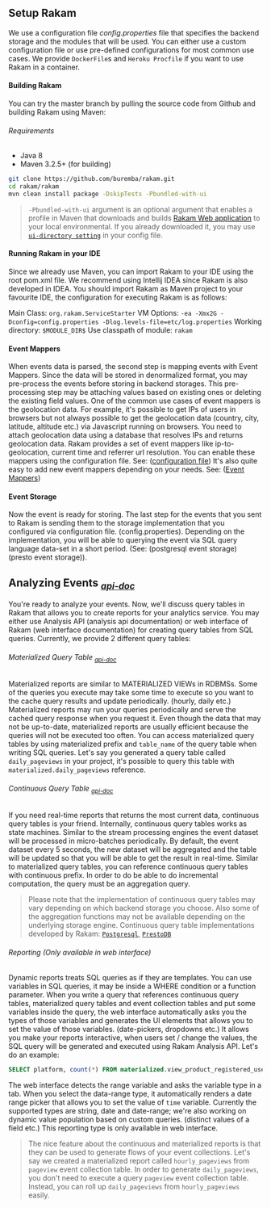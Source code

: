 ## Setup Rakam
We use a configuration file *config.properties* file that specifies the backend storage and the modules that will be used. You can either use a custom configuration file or use pre-defined configurations for most common use cases. We provide `DockerFile`s and `Heroku Procfile` if you want to use Rakam in a container.

#### Building Rakam
You can try the master branch by pulling the source code from Github and building Rakam using Maven:

###### Requirements
- Java 8
- Maven 3.2.5+ (for building)

```sh
git clone https://github.com/buremba/rakam.git
cd rakam/rakam
mvn clean install package -DskipTests -Pbundled-with-ui
```
> `-Pbundled-with-ui` argument is an optional argument that enables a profile in Maven that downloads and builds [Rakam Web application](//github.com/buremba/rakam-ui) to your local environmental. If you already downloaded it, you may use [`ui-directory setting`](//getrakam.com/config#org.rakam.ui.RakamUIModule) in your config file.

#### Running Rakam in your IDE
Since we already use Maven, you can import Rakam to your IDE using the root pom.xml file. We recommend using Intellij IDEA since Rakam is also developed in IDEA. You should import Rakam as Maven project to your favourite IDE, the configuration for executing Rakam is as follows:

Main Class: `org.rakam.ServiceStarter`
VM Options: `-ea -Xmx2G -Dconfig=config.properties -Dlog.levels-file=etc/log.properties`
Working directory: `$MODULE_DIR$`
Use classpath of module: `rakam`

#### Event Mappers
When events data is parsed, the second step is mapping events with Event Mappers. Since the data will be stored in denormalized format, you may pre-process the events before storing in backend storages. This pre-processing step may be attaching values based on existing ones or deleting the existing field values.
One of the common use cases of event mappers is the geolocation data. For example, it's possible to get IPs of users in browsers but not always possible to get the geolocation data (country, city, latitude, altitude etc.) via Javascript running on browsers. You need to attach geolocation data using a database that resolves IPs and returns geolocation data.
Rakam provides a set of event mappers like ip-to-geolocation, current time and referrer url resolution. You can enable these mappers using the configuration file. See: ([configuration file]()) It's also quite easy to add new event mappers depending on your needs. See: ([Event Mappers]())

#### Event Storage
Now the event is ready for storing. The last step for the events that you sent to Rakam is sending them to the storage implementation that you configured via configuration file. (config.properties). Depending on the implementation, you will be able to querying the event via SQL query language data-set in a short period. (See: (postgresql event storage) (presto event storage)).

## Analyzing Events <sub>*[api-doc](//getrakam.com/api?tags=event,query)*</sub>
You're ready to analyze your events. Now, we'll discuss query tables in Rakam that allows you to create reports for your analytics service. You may either use Analysis API (analysis api documentation) or web interface of Rakam (web interface documentation) for creating query tables from SQL queries. Currently, we provide 2 different query tables:

###### Materialized Query Table <sub>*[api-doc](//getrakam.com/api?tags=materialized-table)*</sub>
Materialized reports are similar to MATERIALIZED VIEWs in RDBMSs. Some of the queries you execute may take some time to execute so you want to the cache query results and update periodically. (hourly, daily etc.) Materialized reports may run your queries periodically and serve the cached query response when you request it. Even though the data that may not be up-to-date, materialized reports are usually efficient because the queries will not be executed too often. You can access materialized query tables by using materialized prefix and `table_name` of the query table when writing SQL queries. Let's say you generated a query table called `daily_pageviews` in your project, it's possible to query this table with `materialized.daily_pageviews` reference.

###### Continuous Query Table <sub>*[api-doc](//getrakam.com/api?tags=continuous-query)*</sub>
If you need real-time reports that returns the most current data, continuous query tables is your friend. Internally, continuous query tables works as state machines. Similar to the stream processing engines the event dataset will be processed in micro-batches periodically. By default, the event dataset every 5 seconds, the new dataset will be aggregated and the table will be updated so that you will be able to get the result in real-time. Similar to materialized query tables, you can reference continuous query tables with continuous prefix. In order to do be able to do incremental computation, the query must be an aggregation query.
> Please note that the implementation of continuous query tables may vary depending on which backend storage you choose. Also some of the aggregation functions may not be available depending on the underlying storage engine. Continuous query table implementations developed by Rakam: [`Postgresql`](//getrakam.com/doc/PrestoDB-Backend#continuousquerytables), [`PrestoDB`](//getrakam.com/doc/Postgresql-Backend#continuousquerytables)

###### Reporting (Only available in web interface)
Dynamic reports treats SQL queries as if they are templates. You can use variables in SQL queries, it may be inside a WHERE condition or a function parameter. When you write a query that references continuous query tables, materialized query tables and event collection tables and put some variables inside the query, the web interface automatically asks you the types of those variables and generates the UI elements that allows you to set the value of those variables. (date-pickers, dropdowns etc.) It allows you make your reports interactive, when users set / change the values, the SQL query will be generated and executed using Rakam Analysis API. Let's do an example:
```sql
SELECT platform, count(*) FROM materialized.view_product_registered_user WHERE to_timestamp(time) > {time} AND to_timestamp(time) < {time} GROUP BY 1
```
The web interface detects the range variable and asks the variable type in a tab. When you select the data-range type, it automatically renders a date range picker that allows you to set the value of `time` variable.
Currently the supported types are string, date and date-range; we're also working on dynamic value population based on custom queries. (distinct values of a field etc.) This reporting type is only available in web interface.

> The nice feature about the continuous and materialized reports is that they can be used to generate flows of your event collections. Let's say we created a materialized report called `hourly_pageviews` from `pageview` event collection table. In order to generate `daily_pageviews`, you don't need to execute a query `pageview` event collection table. Instead, you can roll up `daily_pageviews` from `hourly_pageviews` easily.
